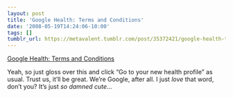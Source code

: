 ```yaml
---
layout: post
title: 'Google Health: Terms and Conditions'
date: '2008-05-19T14:24:06-10:00'
tags: []
tumblr_url: https://metavalent.tumblr.com/post/35372421/google-health-terms-and-conditions
---
```

[Google Health: Terms and Conditions](http://metavalent.info/?p=751)  

Yeah, so just gloss over this and click “Go to your new health profile” as usual. Trust us, it’ll be great. We’re Google, after all. I just _love_ that word, don’t you? It’s just _so damned cute_…

